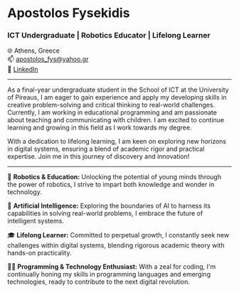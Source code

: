 # Apostolos Fysekidis

### ICT Undergraduate | Robotics Educator | Lifelong Learner

🌐 Athens, Greece  
📫 [apostolos_fys@yahoo.gr](mailto:apostolos_fys@yahoo.gr)  
🔗 [LinkedIn](https://www.linkedin.com/in/apostolos-fysekidis/)

---

As a final-year undergraduate student in the School of ICT at the University of Pireaus, I am eager to gain experience and apply my developing skills in creative problem-solving and critical thinking to real-world challenges. Currently, I am working in educational programming and am passionate about teaching and communicating with children. I am excited to continue learning and growing in this field as I work towards my degree.

With a dedication to lifelong learning, I am keen on exploring new horizons in digital systems, ensuring a blend of academic rigor and practical expertise. Join me in this journey of discovery and innovation!

---

🤖 **Robotics & Education:** Unlocking the potential of young minds through the power of robotics, I strive to impart both knowledge and wonder in technology.

🧠 **Artificial Intelligence:** Exploring the boundaries of AI to harness its capabilities in solving real-world problems, I embrace the future of intelligent systems.

🎓 **Lifelong Learner:** Committed to perpetual growth, I constantly seek new challenges within digital systems, blending rigorous academic theory with hands-on practicality.

👨‍💻 **Programming & Technology Enthusiast:** With a zeal for coding, I'm continually honing my skills in programming languages and emerging technologies, ready to contribute to the next digital revolution.
